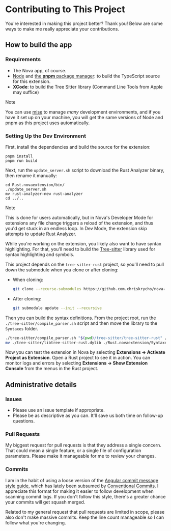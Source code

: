 # Contributing to This Project

You're interested in making this project better? Thank you! Below are some ways to make me really appreciate your contributions.

## How to build the app

### Requirements

- The Nova app, of course.
- [Node](https://nodejs.org/) and [the **pnpm** package manager](https://pnpm.io): to build the TypeScript source for this extension.
- **XCode**: to build the Tree Sitter library (Command Line Tools from Apple may suffice)

> [!NOTE]
> You can use [mise](https://mise.jdx.dev) to manage _many_ development environments, and if you have it set up on your machine, you will get the same versions of Node and pnpm as this project uses automatically.

### Setting Up the Dev Environment

First, install the dependencies and build the source for the extension:

```shell
pnpm install
pnpm run build
```

Next, run the `update_server.sh` script to download the Rust Analyzer binary, then rename it manually:

```shell
cd Rust.novaextension/bin/
./update_server.sh
mv rust-analyzer-new rust-analyzer
cd ../..
```

> [!NOTE]
> This is done for users automatically, but in Nova's Developer Mode for extensions any file change triggers a reload of the extension, and thus you'd get stuck in an endless loop. In Dev Mode, the extension skip attempts to update Rust Analyzer.

While you're working on the extension, you likely also want to have syntax highlighting. For that, you’ll need to build the [Tree-sitter](https://tree-sitter.github.io/tree-sitter/) library used for syntax highlighting and symbols.

This project depends on the `tree-sitter-rust` project, so you'll need to pull down the submodule when you clone or after cloning:

- When cloning:

  ```sh
  git clone --recurse-submodules https://github.com.chriskrycho/nova-rust
  ```

- After cloning:

  ```sh
  git submodule update --init --recursive
  ```

Then you can build the syntax definitions. From the project root, run the `./tree-sitter/compile_parser.sh` script and then move the library to the `Syntaxes` folder.

```sh
./tree-sitter/compile_parser.sh "$(pwd)/tree-sitter/tree-sitter-rust" /Applications/Nova.app
mv ./tree-sitter/libtree-sitter-rust.dylib ./Rust.novaextension/Syntaxes/libtree-sitter-rust.dylib
```

Now you can test the extension in Nova by selecting **Extensions -> Activate Project as Extension**. Open a Rust project to see it in action. You can monitor logs and errors by selecting **Extensions -> Show Extension Console** from the menus in the Rust project.

## Administrative details

### Issues

- Please use an issue template if appropriate.
- Please be as descriptive as you can. It'll save us both time on follow-up questions.

### Pull Requests

My biggest request for pull requests is that they address a single concern. That could mean a single feature, or a single file of configuration parameters. Please make it manageable for me to review your changes.

### Commits

I am in the habit of using a loose version of the [Angular commit message style guide](https://github.com/angular/angular/blob/master/CONTRIBUTING.md#commit), which has lately been subsumed by [Conventional Commits](https://www.conventionalcommits.org/). I appreciate this format for making it easier to follow development when scanning commit logs. If you don't follow this style, there's a greater chance your commits will get squash merged.

Related to my general request that pull requests are limited in scope, please also don't make massive commits. Keep the line count manageable so I can follow what you're changing.

